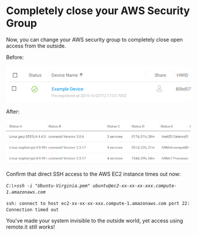 # Completely close your AWS Security Group

Now, you can change your AWS security group to completely close open access from the outside.

Before:

![](../../.gitbook/assets/image%20%28379%29.png)

After:

![](../../.gitbook/assets/image%20%28135%29.png)

Confirm that direct SSH access to the AWS EC2 instance times out now:

_`C:\>ssh -i "Ubuntu-Virginia.pem" ubuntu@ec2-xx-xx-xx-xxx.compute-1.amazonaws.com`_ 

`ssh: connect to host ec2-xx-xx-xx-xxx.compute-1.amazonaws.com port 22: Connection timed out`

You've made your system invisible to the outside world, yet access using remote.it still works!



